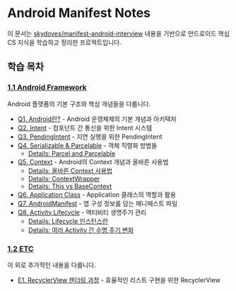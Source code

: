 # Android Manifest Notes

이 문서는 [skydoves/manifest-android-interview](https://github.com/skydoves/manifest-android-interview) 내용을 기반으로 안드로이드 핵심 CS 지식을 학습하고 정리한 프로젝트입니다.

## 학습 목차

### [1.1 Android Framework](1-1-android-framework.md)
Android 플랫폼의 기본 구조와 핵심 개념들을 다룹니다.

- [Q1. Android란?](Q1-Android.md) - Android 운영체제의 기본 개념과 아키텍처
- [Q2. Intent](Q2-Intent.md) - 컴포넌트 간 통신을 위한 Intent 시스템
- [Q3. PendingIntent](Q3-Pending-Intent.md) - 지연 실행을 위한 PendingIntent  
- [Q4. Serializable & Parcelable](Q4-Serializable-Parcelable.md) - 객체 직렬화 방법들
  - [Details: Parcel and Parcelable](Details-Parcel-and-Parcelable.md)
- [Q5. Context](Q5-Context.md) - Android의 Context 개념과 올바른 사용법
  - [Details: 올바른 Context 사용법](Details-올바른-Context-사용법.md)
  - [Details: ContextWrapper](Details-ContextWrapper.md)
  - [Details: This vs BaseContext](Details-This-vs-BaseContext.md)
- [Q6. Application Class](Q6-Application-Class.md) - Application 클래스의 역할과 활용
- [Q7. AndroidManifest](Q7-AndroidManifest.md) - 앱 구성 정보를 담는 매니페스트 파일
- [Q8. Activity Lifecycle](Q8-Activity-LifeCycle.md) - 액티비티 생명주기 관리
  - [Details: Lifecycle 인스턴스란](Details-Lifecycle-인스턴스란.md)
  - [Details: 여러 Activity 간 수명 주기 변화](Details-여러-Activity-간-수명-주기-변화.md)

### [1.2 ETC](1-2-ETC.md) 
이 외로 추가적인 내용을 다룹니다.

- [E1. RecyclerView 렌더링 과정](E1-RecyclerView-렌더링-과정.md) - 효율적인 리스트 구현을 위한 RecyclerView

